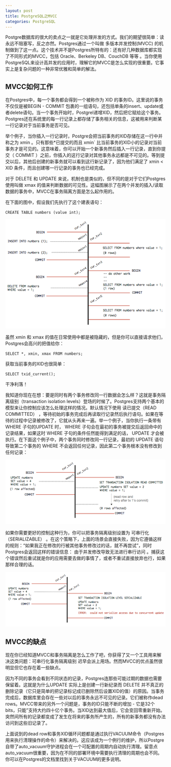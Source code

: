 ```yaml
---
layout: post
title: PostgreSQL之MVCC
categories: PostgreSQL
---
```


<!--more-->

  Postgre数据库的很大的卖点之一就是它处理并发的方式。我们的期望很简单：读永远不阻塞写，反之亦然。Postgres通过一个叫做 多版本并发控制(MVCC) 的机制做到了这一点。这个技术并不是Postgres所特有的：还有好几种数据库都实现了不同形式的MVCC，包括 Oracle、Berkeley DB、CouchDB 等等 。当你使用PostgreSQL来设计高并发的应用时，理解它的MVCC是怎么实现的很重要。它事实上是复杂问题的一种非常优雅和简单的解法。

## MVCC如何工作

在Postgres中，每一个事务都会得到一个被称作为 XID 的事务ID。这里说的事务不仅仅是被BEGIN - COMMIT 包裹的一组语句，还包括单条的insert、update或者delete语句。当一个事务开始时，Postgrel递增XID，然后把它赋给这个事务。Postgres还在系统里的每一行记录上都存储了事务相关的信息，这被用来判断某一行记录对于当前事务是否可见。

举个例子，当你插入一行记录时，Postgre会把当前事务的XID存储在这一行中并称之为 xmin 。只有那些*已提交的而且 xmin` 比当前事务的XID小的记录对当前事务才是可见的。这意味着，你可以开始一个新事务然后插入一行记录，直到你提交（ COMMIT ）之前，你插入的这行记录对其他事务永远都是不可见的。等到提交以后，其他后创建的新事务就可以看到这行新记录了，因为他们满足了 xmin < XID 条件，而且创建哪一行记录的事务也已经完成。

对于 DELETE 和 UPDATE 来说，机制也是类似的，但不同的是对于它们Postgres使用叫做 xmax 的值来判断数据的可见性。这幅图展示了在两个并发的插入/读取数据的事务中，MVCC在事务隔离方面是怎么起作用的。

在下面的图中，假设我们先执行了这个建表语句：

    CREATE TABLE numbers (value int);

![](https://raw.githubusercontent.com/aven92/aven92.github.io/master/media/images/PostgreSQL/MVCC_1.jpg)

虽然 xmin 和 xmax 的值在日常使用中都是被隐藏的，但是你可以直接请求他们，Postgres会高兴的把值给你：

    SELECT *, xmin, xmax FROM numbers;

获取当前事务的XID也很简单：

    SELECT txid_current();

干净利落！

我知道你现在在想：要是同时有两个事务修改同一行数据会怎么样？这就是事务隔离级别（transaction isolation levels）登场的时候了。Postgres支持两个基本的模型来让你控制应该怎么处理这样的情况。默认情况下使用 读已提交（READ COMMITTED） ，等待初始的事务完成后再读取行记录然后执行语句。如果在等待的过程中记录被修改了，它就从头再来一遍。举一个例子，当你执行一条带有 WHERE 子句的UPDATE 时， WHERE 子句会在最初的事务被提交后返回命中的记录结果，如果这时 WHERE 子句的条件任然能得到满足的话， UPDATE 才会被执行。在下面这个例子中，两个事务同时修改同一行记录，最初的 UPDATE 语句导致第二个事务的 WHERE 不会返回任何记录，因此第二个事务根本没有修改到任何记录：

![](https://raw.githubusercontent.com/aven92/aven92.github.io/master/media/images/PostgreSQL/MVCC_2.jpg)

如果你需要更好的控制这种行为，你可以把事务隔离级别设置为 可串行化（SERIALIZABLE） 。在这个策略下，上面的场景会直接失败，因为它遵循这样的规则：“如果我正在修改的行被其他事务修改过的话，就不再尝试”，同时 Postgres会返回这样的错误信息： 由于并发修改导致无法进行串行访问 。捕获这个错误然后重试就是你的应用需要去做的事情了，或者不重试直接放弃也行，如果那样合理的话。

![](https://raw.githubusercontent.com/aven92/aven92.github.io/master/media/images/PostgreSQL/MVCC_3.jpg)

## MVCC的缺点

现在你已经知道MVCC和事务隔离是怎么工作了吧，你获得了又一个工具用来解决这类问题：可串行化事务隔离级别 迟早会派上用场。然而MVCC的优点虽然很明显但它也存在着一些缺点。

因为不同的事务会看到不同状态的记录，Postgres连那些可能过期的数据也需要保留着。这就是为什么UPDATE 实际上是创建一行新纪录而 DELETE 并不真正的删除记录（它只是简单的把记录标记成已删除然后设置XID的值）的原因。当事务完成后，数据库里会存在一些对以后的事务永远不可见的记录。它们被称作dead rows。MVCC带来的另外一个问题是，事务的ID只能不断的增加 - 它是32个bits，只能”支持大约四十亿个事务。当XID达到最大值后，它会变回零重新开始。突然间所有的记录都变成了发生在将来的事务所产生的，所有的新事务都没有办法访问到这些旧记录了。

上面说到的dead row和事务XID循环问题都是通过执行VACUUM命令（Postgres用来执行清理操作的命令）来解决的。这应该成为一个例行的维护，所以Postgre自带了auto_vacuum守护进程会在一个可配置的周期内自动执行清理。留意点auto_vacuum很重要，因为在不同的部署环境中需要执行清理的周期也会不同。你可以在Postgres的文档里找到关于VACUUM的更多说明。
